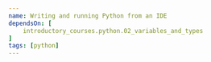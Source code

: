 ```yaml
---
name: Writing and running Python from an IDE
dependsOn: [
    introductory_courses.python.02_variables_and_types
]
tags: [python]
---
```


